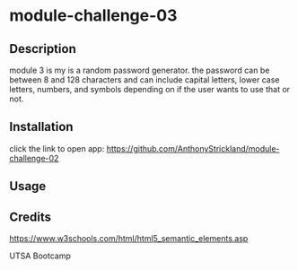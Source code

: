 # module-challenge-03

## Description

module 3 is my is a random password generator.  the password can be between 8 and 128 characters and can include capital letters, 
lower case letters, numbers, and symbols depending on if the user wants to use that or not.  


## Installation

click the link to open app: https://github.com/AnthonyStrickland/module-challenge-02

## Usage



## Credits

https://www.w3schools.com/html/html5_semantic_elements.asp

UTSA Bootcamp
